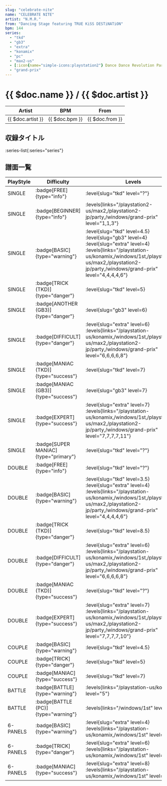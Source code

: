 ```yaml
---
slug: "celebrate-nite"
name: "CELEBRATE NITE"
artist: "N.M.R."
from: "Dancing Stage featuring TRUE KiSS DESTiNATiON"
bpm: 144
series:
  - "tkd"
  - "gb3"
  - "extra"
  - "konamix"
  - "pc"
  - "max2-us"
  - [:icon{name="simple-icons:playstation2"} Dance Dance Revolution Party Collection :icon{name="flag:jp-4x3"}](/playstation2-jp/party)
  - "grand-prix"
---
```


# {{ $doc.name }} / {{ $doc.artist }}

|Artist|BPM|From|
|------|---|----|
|{{ $doc.artist }}|{{ $doc.bpm }}|{{ $doc.from }}|

## 収録タイトル

:series-list{:series="series"}

## 譜面一覧

|PlayStyle|Difficulty|Levels|Notes|Movie|
|---------|----------|------|-----|-----|
|SINGLE| :badge[FREE]{type="info"}|<div class="field is-grouped is-grouped-multiline"> :level{slug="tkd" level="?"}</div>|81/0||
|SINGLE| :badge[BEGINNER]{type="info"}| :levels{links="/playstation2-us/max2,/playstation2-jp/party,/windows/grand-prix" level="1,1,3"}|92/0||
|SINGLE| :badge[BASIC]{type="warning"}|<div class="field is-grouped is-grouped-multiline"> :level{slug="tkd" level=4.5} :level{slug="gb3" level=4} :level{slug="extra" level=4} :levels{links="/playstation-us/konamix,/windows/1st,/playstation2-us/max2,/playstation2-jp/party,/windows/grand-prix" level="4,4,4,4,6"}</div>|171/0||
|SINGLE| :badge[TRICK (TKD)]{type="danger"}|<div class="field is-grouped is-grouped-multiline"> :level{slug="tkd" level=5}</div>|198/0||
|SINGLE| :badge[ANOTHER (GB3)]{type="danger"}|<div class="field is-grouped is-grouped-multiline"> :level{slug="gb3" level=6}</div>|156/0||
|SINGLE| :badge[DIFFICULT]{type="danger"}|<div class="field is-grouped is-grouped-multiline"> :level{slug="extra" level=6} :levels{links="/playstation-us/konamix,/windows/1st,/playstation2-us/max2,/playstation2-jp/party,/windows/grand-prix" level="6,6,6,6,8"}</div>|198/0||
|SINGLE| :badge[MANIAC (TKD)]{type="success"}|<div class="field is-grouped is-grouped-multiline"> :level{slug="tkd" level=7}</div>|233/0||
|SINGLE| :badge[MANIAC (GB3)]{type="success"}|<div class="field is-grouped is-grouped-multiline"> :level{slug="gb3" level=7}</div>|242/0||
|SINGLE| :badge[EXPERT]{type="success"}|<div class="field is-grouped is-grouped-multiline"> :level{slug="extra" level=7} :levels{links="/playstation-us/konamix,/windows/1st,/playstation2-us/max2,/playstation2-jp/party,/windows/grand-prix" level="7,7,7,7,11"}</div>|277/0||
|SINGLE| :badge[SUPER MANIAC]{type="primary"}|<div class="field is-grouped is-grouped-multiline"> :level{slug="tkd" level="?"}</div>|278/0||
|DOUBLE| :badge[FREE]{type="info"}|<div class="field is-grouped is-grouped-multiline"> :level{slug="tkd" level="?"}</div>|76/0||
|DOUBLE| :badge[BASIC]{type="warning"}|<div class="field is-grouped is-grouped-multiline"> :level{slug="tkd" level=3.5} :level{slug="extra" level=4} :levels{links="/playstation-us/konamix,/windows/1st,/playstation2-us/max2,/playstation2-jp/party,/windows/grand-prix" level="4,4,4,4,6"}</div>|178/0||
|DOUBLE| :badge[TRICK (TKD)]{type="danger"}|<div class="field is-grouped is-grouped-multiline"> :level{slug="tkd" level=8.5}</div>|189/0||
|DOUBLE| :badge[DIFFICULT]{type="danger"}|<div class="field is-grouped is-grouped-multiline"> :level{slug="extra" level=6} :levels{links="/playstation-us/konamix,/windows/1st,/playstation2-us/max2,/playstation2-jp/party,/windows/grand-prix" level="6,6,6,6,8"}</div>|208/0||
|DOUBLE| :badge[MANIAC (TKD)]{type="success"}|<div class="field is-grouped is-grouped-multiline"> :level{slug="tkd" level="?"}</div>|233/0||
|DOUBLE| :badge[EXPERT]{type="success"}|<div class="field is-grouped is-grouped-multiline"> :level{slug="extra" level=7} :levels{links="/playstation-us/konamix,/windows/1st,/playstation2-us/max2,/playstation2-jp/party,/windows/grand-prix" level="7,7,7,7,10"}</div>|238/0||
|COUPLE| :badge[BASIC]{type="warning"}|<div class="field is-grouped is-grouped-multiline"> :level{slug="tkd" level=4.5}</div>|171/0||
|COUPLE| :badge[TRICK]{type="danger"}|<div class="field is-grouped is-grouped-multiline"> :level{slug="tkd" level=5}</div>|||
|COUPLE| :badge[MANIAC]{type="success"}|<div class="field is-grouped is-grouped-multiline"> :level{slug="tkd" level=7}</div>|||
|BATTLE| :badge[BATTLE]{type="warning"}| :levels{links="/playstation-us/konamix" level="5"}|||
|BATTLE| :badge[BATTLE (PC)]{type="warning"}| :levels{links="/windows/1st" level="5"}|||
|6-PANELS| :badge[BASIC]{type="warning"}|<div class="field is-grouped is-grouped-multiline"> :level{slug="extra" level=4} :levels{links="/playstation-us/konamix,/windows/1st" level="4,3"}</div>|172/0||
|6-PANELS| :badge[TRICK]{type="danger"}|<div class="field is-grouped is-grouped-multiline"> :level{slug="extra" level=6} :levels{links="/playstation-us/konamix,/windows/1st" level="6,6"}</div>|196/0||
|6-PANELS| :badge[MANIAC]{type="success"}|<div class="field is-grouped is-grouped-multiline"> :level{slug="extra" level=8} :levels{links="/playstation-us/konamix,/windows/1st" level="8,7"}</div>|278/0||
